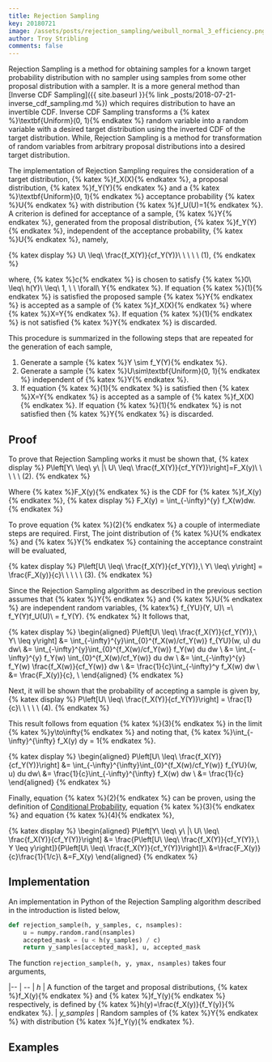 ```yaml
---
title: Rejection Sampling
key: 20180721
image: /assets/posts/rejection_sampling/weibull_normal_3_efficiency.png
author: Troy Stribling
comments: false
---
```


Rejection Sampling is a method for obtaining samples for a known target probability distribution
with no sampler using samples from some other proposal distribution with a sampler.
It is a more general method than
[Inverse CDF Sampling]({{ site.baseurl }}{% link _posts/2018-07-21-inverse_cdf_sampling.md %}) which requires
distribution to have an invertible CDF. Inverse CDF Sampling transforms a
{% katex %}\textbf{Uniform}(0, 1){% endkatex %} random variable into a random variable with
a desired target distribution using the inverted CDF of the target distribution. While, Rejection Sampling
is a method for transformation of random variables from arbitrary proposal distributions into a desired target
distribution.

<!--more-->

The implementation of Rejection Sampling requires the consideration of a target distribution, {% katex %}f_X(X){% endkatex %}, a proposal distribution, {% katex %}f_Y(Y){% endkatex %} and a {% katex %}\textbf{Uniform}(0, 1){% endkatex %} acceptance probability {% katex %}U{% endkatex %} with distribution {% katex %}f_U(U)=1{% endkatex %}.
A criterion is defined for acceptance
of a sample, {% katex %}Y{% endkatex %}, generated from the proposal distribution, {% katex %}f_Y(Y){% endkatex %}, independent of the acceptance probability, {% katex %}U{% endkatex %}, namely,

{% katex display %}
U\ \leq\ \frac{f_X(Y)}{cf_Y(Y)}\ \ \ \ \ (1),
{% endkatex %}

where, {% katex %}c{% endkatex %} is chosen to satisfy
{% katex %}0\ \leq\ h(Y)\ \leq\ 1, \ \ \forall\ Y{% endkatex %}. If equation
{% katex %}(1){% endkatex %} is satisfied the proposed sample {% katex %}Y{% endkatex %} is accepted as a sample
of {% katex %}f_X(X){% endkatex %} where {% katex %}X=Y{% endkatex %}. If equation {% katex %}(1){% endkatex %}
is not satisfied {% katex %}Y{% endkatex %} is discarded.

This procedure is summarized in the following steps that are repeated for the generation of each sample,

1. Generate a sample {% katex %}Y \sim f_Y(Y){% endkatex %}.
2. Generate a sample {% katex %}U\sim\textbf{Uniform}(0, 1){% endkatex %} independent of {% katex %}Y{% endkatex %}.
3. If equation {% katex %}(1){% endkatex %} is satisfied then {% katex %}X=Y{% endkatex %} is accepted as a sample
of {% katex %}f_X(X){% endkatex %}. If equation {% katex %}(1){% endkatex %} is not satisfied then {% katex %}Y{% endkatex %}
is discarded.

## Proof

To prove that Rejection Sampling works it must be shown that,
{% katex display %}
P\left[Y\ \leq\ y\ |\ U\ \leq\ \frac{f_X(Y)}{cf_Y(Y)}\right]=F_X(y)\ \ \ \ \ (2).
{% endkatex %}

Where {% katex %}F_X(y){% endkatex %} is the CDF for {% katex %}f_X(y){% endkatex %},
{% katex display %}
F_X(y) = \int_{-\infty}^{y} f_X(w)dw.
{% endkatex %}

To prove equation {% katex %}(2){% endkatex %} a couple of intermediate steps are required. First,
The joint distribution of {% katex %}U{% endkatex %} and {% katex %}Y{% endkatex %} containing the
acceptance constraint will be evaluated,

{% katex display %}
P\left[U\ \leq\ \frac{f_X(Y)}{cf_Y(Y)},\ Y\ \leq\ y\right] = \frac{F_X(y)}{c}\ \ \ \ \ (3).
{% endkatex %}

Since the Rejection Sampling algorithm as described in the previous section assumes
that {% katex %}Y{% endkatex %} and {% katex %}U{% endkatex %} are independent random variables,
{% katex%}
f_{YU}(Y, U)\ =\ f_Y(Y)f_U(U)\ = f_Y(Y).
{% endkatex %} It follows that,

{% katex display %}
\begin{aligned}
P\left[U\ \leq\ \frac{f_X(Y)}{cf_Y(Y)},\ Y\ \leq y\right] &= \int_{-\infty}^{y}\int_{0}^{f_X(w)/cf_Y(w)} f_{YU}(w, u) du dw\\
&= \int_{-\infty}^{y}\int_{0}^{f_X(w)/cf_Y(w)} f_Y(w) du dw \\
&= \int_{-\infty}^{y} f_Y(w) \int_{0}^{f_X(w)/cf_Y(w)} du dw \\
&= \int_{-\infty}^{y} f_Y(w) \frac{f_X(w)}{cf_Y(w)} dw \\
&= \frac{1}{c}\int_{-\infty}^y f_X(w) dw \\
&= \frac{F_X(y)}{c}, \\
\end{aligned}
{% endkatex %}

Next, it will be shown that the probability of accepting a sample is given by,
{% katex display %}
P\left[U\ \leq\ \frac{f_X(Y)}{cf_Y(Y)}\right] = \frac{1}{c}\ \ \ \ \ (4).
{% endkatex %}

This result follows from equation {% katex %}(3){% endkatex %} in the limit {% katex %}y\to\infty{% endkatex %}
and noting that, {% katex %}\int_{-\infty}^{\infty} f_X(y) dy = 1{% endkatex %}.

{% katex display %}
\begin{aligned}
P\left[U\ \leq\ \frac{f_X(Y)}{cf_Y(Y)}\right] &= \int_{-\infty}^{\infty}\int_{0}^{f_X(w)/cf_Y(w)} f_{YU}(w, u) du dw\\
&= \frac{1}{c}\int_{-\infty}^{\infty} f_X(w) dw \\
&= \frac{1}{c}
\end{aligned}
{% endkatex %}

Finally, equation {% katex %}(2){% endkatex %} can be proven, using the definition of [Conditional Probability](https://en.wikipedia.org/wiki/Conditional_probability),
equation {% katex %}(3){% endkatex %} and equation {% katex %}(4){% endkatex %},

{% katex display %}
\begin{aligned}
P\left[Y\ \leq\ y\ |\ U\ \leq\ \frac{f_X(Y)}{cf_Y(Y)}\right] &= \frac{P\left[U\ \leq\ \frac{f_X(Y)}{cf_Y(Y)},\ Y \leq y\right]}{P\left[U\ \leq\ \frac{f_X(Y)}{cf_Y(Y)}\right]}\\
&=\frac{F_X(y)}{c}\frac{1}{1/c}\\
&=F_X(y)
\end{aligned}
{% endkatex %}

## Implementation

An implementation in Python of the Rejection Sampling algorithm described in the introduction is listed below,

```python
def rejection_sample(h, y_samples, c, nsamples):
    u = numpy.random.rand(nsamples)
    accepted_mask = (u < h(y_samples) / c)
    return y_samples[accepted_mask], u, accepted_mask
```

The function `rejection_sample(h, y, ymax, nsamples)` takes four arguments,

|-- | --
| _h_ | A function of the target and proposal distributions, {% katex %}f_X(y){% endkatex %} and
{% katex %}f_Y(y){% endkatex %} respectively, is defined by {% katex %}h(y)=\frac{f_X(y)}{f_Y(y)}{% endkatex %}.
| _y_samples_ | Random samples of {% katex %}Y{% endkatex %} with distribution {% katex %}f_Y(y){% endkatex %}.


## Examples
